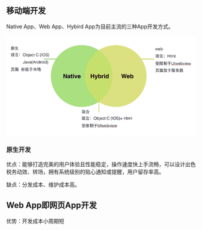 ## 移动端开发

Native App、Web App、Hybird App为目前主流的三种App开发方式。

![title](https://raw.githubusercontent.com/XQLong/Image-Hosting/master/gitnote/2019/08/15/1565878687519-1565878687815.png)

### 原生开发

优点：能够打造完美的用户体验且性能稳定，操作速度快上手流畅，可以设计出色税务动效、转场，拥有系统级别的贴心通知或提醒，用户留存率高。

缺点：分发成本、维护成本高。

## Web App即网页App开发

优势：开发成本小周期短
